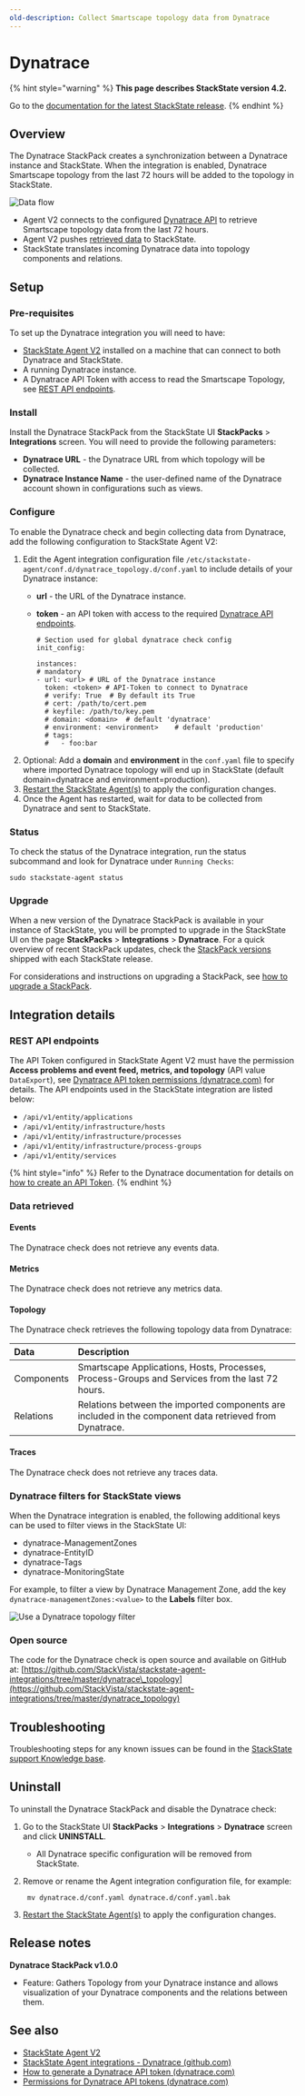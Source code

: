 ```yaml
---
old-description: Collect Smartscape topology data from Dynatrace
---
```


# Dynatrace

{% hint style="warning" %}
**This page describes StackState version 4.2.**

Go to the [documentation for the latest StackState release](https://docs.stackstate.com/).
{% endhint %}

## Overview

The Dynatrace StackPack creates a synchronization between a Dynatrace instance and StackState. When the integration is enabled, Dynatrace Smartscape topology from the last 72 hours will be added to the topology in StackState.

![Data flow](../../.gitbook/assets/stackpack-dynatrace.png)

* Agent V2 connects to the configured [Dynatrace API](dynatrace.md#rest-api-endpoints) to retrieve Smartscape topology data from the last 72 hours.
* Agent V2 pushes [retrieved data](dynatrace.md#data-retrieved) to StackState.
* StackState translates incoming Dynatrace data into topology components and relations. 

## Setup

### Pre-requisites

To set up the Dynatrace integration you will need to have:

* [StackState Agent V2](agent.md) installed on a machine that can connect to both Dynatrace and StackState.
* A running Dynatrace instance.
* A Dynatrace API Token with access to read the Smartscape Topology, see [REST API endpoints](dynatrace.md#rest-api-endpoints).

### Install

Install the Dynatrace StackPack from the StackState UI **StackPacks** &gt; **Integrations** screen. You will need to provide the following parameters:

* **Dynatrace URL** - the Dynatrace URL from which topology will be collected. 
* **Dynatrace Instance Name** - the user-defined name of the Dynatrace account shown in configurations such as views. 

### Configure

To enable the Dynatrace check and begin collecting data from Dynatrace, add the following configuration to StackState Agent V2:

1. Edit the Agent integration configuration file `/etc/stackstate-agent/conf.d/dynatrace_topology.d/conf.yaml` to include details of your Dynatrace instance:
   * **url** - the URL of the Dynatrace instance.
   * **token** - an API token with access to the required [Dynatrace API endpoints](dynatrace.md#rest-api-endpoints).

     ```text
     # Section used for global dynatrace check config
     init_config:

     instances:
     # mandatory
     - url: <url> # URL of the Dynatrace instance
       token: <token> # API-Token to connect to Dynatrace
       # verify: True  # By default its True
       # cert: /path/to/cert.pem
       # keyfile: /path/to/key.pem
       # domain: <domain>  # default 'dynatrace'
       # environment: <environment>    # default 'production'
       # tags:
       #   - foo:bar
     ```
2. Optional: Add a **domain** and **environment** in the `conf.yaml` file to specify where imported Dynatrace topology will end up in StackState \(default domain=dynatrace and environment=production\).
3. [Restart the StackState Agent\(s\)](agent.md#start-stop-restart-the-stackstate-agent) to apply the configuration changes.
4. Once the Agent has restarted, wait for data to be collected from Dynatrace and sent to StackState.

### Status

To check the status of the Dynatrace integration, run the status subcommand and look for Dynatrace under `Running Checks`:

```text
sudo stackstate-agent status
```

### Upgrade

When a new version of the Dynatrace StackPack is available in your instance of StackState, you will be prompted to upgrade in the StackState UI on the page **StackPacks** &gt; **Integrations** &gt; **Dynatrace**. For a quick overview of recent StackPack updates, check the [StackPack versions](../../setup/upgrade-stackstate/stackpack-versions.md) shipped with each StackState release.

For considerations and instructions on upgrading a StackPack, see [how to upgrade a StackPack](../about-stackpacks.md#upgrade-a-stackpack).

## Integration details

### REST API endpoints

The API Token configured in StackState Agent V2 must have the permission **Access problems and event feed, metrics, and topology** \(API value `DataExport`\), see [Dynatrace API token permissions \(dynatrace.com\)](https://www.dynatrace.com/support/help/dynatrace-api/basics/dynatrace-api-authentication/#token-permissions) for details. The API endpoints used in the StackState integration are listed below:

* `/api/v1/entity/applications`
* `/api/v1/entity/infrastructure/hosts`
* `/api/v1/entity/infrastructure/processes`
* `/api/v1/entity/infrastructure/process-groups`
* `/api/v1/entity/services`

{% hint style="info" %}
Refer to the Dynatrace documentation for details on [how to create an API Token](https://www.dynatrace.com/support/help/shortlink/api-authentication#generate-a-token).
{% endhint %}

### Data retrieved

#### Events

The Dynatrace check does not retrieve any events data.

#### Metrics

The Dynatrace check does not retrieve any metrics data.

#### Topology

The Dynatrace check retrieves the following topology data from Dynatrace:

| Data | Description |
| :--- | :--- |
| Components | Smartscape Applications, Hosts, Processes, Process-Groups and Services from the last 72 hours. |
| Relations | Relations between the imported components are included in the component data retrieved from Dynatrace. |

#### Traces

The Dynatrace check does not retrieve any traces data.

### Dynatrace filters for StackState views

When the Dynatrace integration is enabled, the following additional keys can be used to filter views in the StackState UI:

* dynatrace-ManagementZones
* dynatrace-EntityID
* dynatrace-Tags
* dynatrace-MonitoringState

For example, to filter a view by Dynatrace Management Zone, add the key `dynatrace-managementZones:<value>` to the **Labels** filter box.

![Use a Dynatrace topology filter](../../.gitbook/assets/v42_dynatrace-filter.png)

### Open source

The code for the Dynatrace check is open source and available on GitHub at: [https://github.com/StackVista/stackstate-agent-integrations/tree/master/dynatrace\_topology](https://github.com/StackVista/stackstate-agent-integrations/tree/master/dynatrace_topology)

## Troubleshooting

Troubleshooting steps for any known issues can be found in the [StackState support Knowledge base](https://support.stackstate.com/hc/en-us/search?category=360002777619&filter_by=knowledge_base&query=Dynatrace).

## Uninstall

To uninstall the Dynatrace StackPack and disable the Dynatrace check:

1. Go to the StackState UI **StackPacks** &gt; **Integrations** &gt; **Dynatrace** screen and click **UNINSTALL**.
   * All Dynatrace specific configuration will be removed from StackState.
2. Remove or rename the Agent integration configuration file, for example:

   ```text
    mv dynatrace.d/conf.yaml dynatrace.d/conf.yaml.bak
   ```

3. [Restart the StackState Agent\(s\)](agent.md#start-stop-restart-the-stackstate-agent) to apply the configuration changes.

## Release notes

**Dynatrace StackPack v1.0.0**

* Feature: Gathers Topology from your Dynatrace instance and allows visualization of your Dynatrace components and the relations between them.

## See also

* [StackState Agent V2](agent.md)
* [StackState Agent integrations - Dynatrace \(github.com\)](https://github.com/StackVista/stackstate-agent-integrations/tree/master/dynatrace_topology)
* [How to generate a Dynatrace API token \(dynatrace.com\)](https://www.dynatrace.com/support/help/shortlink/api-authentication#generate-a-token)
* [Permissions for Dynatrace API tokens \(dynatrace.com\)](https://www.dynatrace.com/support/help/shortlink/api-authentication#token-permissions)

